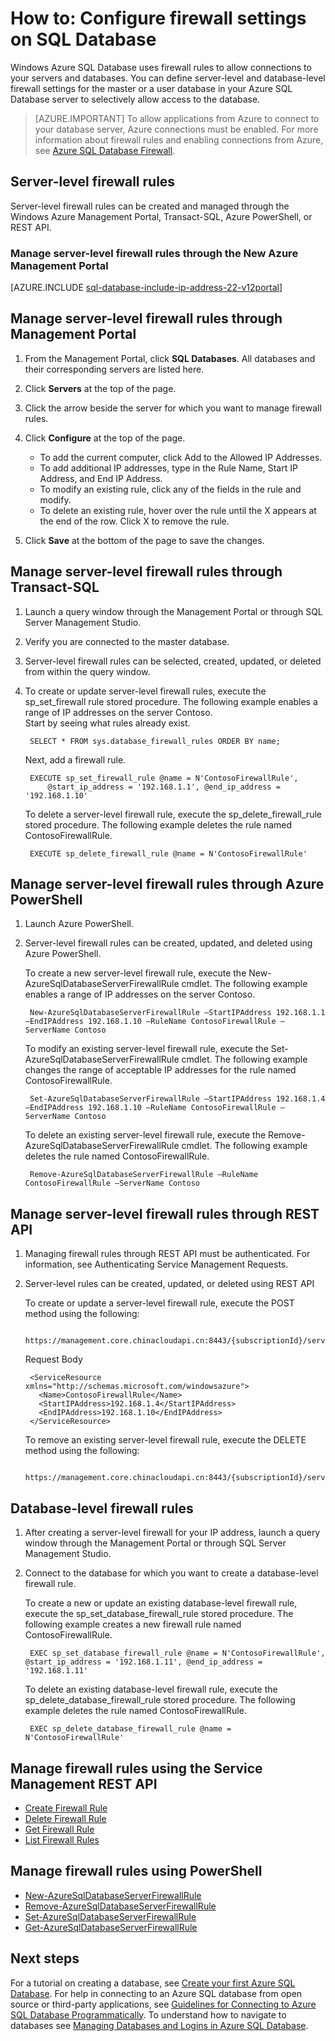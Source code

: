 <properties
	pageTitle="How to: Configure firewall settings | Windows Azure"
	description="Learn how to configure the firewall for IP addresses that access Azure SQL databases."
	services="sql-database"
	documentationCenter=""
	authors="BYHAM"
	manager="jeffreyg"
	editor=""/>


<tags
	ms.service="sql-database"
	ms.date="09/04/2015"
	wacn.date=""/>


# How to: Configure firewall settings on SQL Database


Windows Azure SQL Database uses firewall rules to allow connections to your servers and databases. You can define server-level and database-level firewall settings for the master or a user database in your Azure SQL Database server to selectively allow access to the database.

> [AZURE.IMPORTANT]  To allow applications from Azure to connect to your database server, Azure connections must be enabled. For more information about firewall rules and enabling connections from Azure, see [Azure SQL Database Firewall](/documentation/articles/sql-database-firewall-configure). 


## Server-level firewall rules

Server-level firewall rules can be created and managed through the Windows Azure Management Portal, Transact-SQL, Azure PowerShell, or REST API.

### Manage server-level firewall rules through the New Azure Management Portal


[AZURE.INCLUDE [sql-database-include-ip-address-22-v12portal](../includes/sql-database-include-ip-address-22-v12portal.md)]


## Manage server-level firewall rules through Management Portal 

1. From the Management Portal, click **SQL Databases**. All databases and their corresponding servers are listed here.
2. Click **Servers** at the top of the page.
3. Click the arrow beside the server for which you want to manage firewall rules.
4. Click **Configure** at the top of the page.

	*  To add the current computer, click Add to the Allowed IP Addresses.
	*  To add additional IP addresses, type in the Rule Name, Start IP Address, and End IP Address.
	*  To modify an existing rule, click any of the fields in the rule and modify.
	*  To delete an existing rule, hover over the rule until the X appears at the end of the row. Click X to remove the rule.
5. Click **Save** at the bottom of the page to save the changes.

## Manage server-level firewall rules through Transact-SQL

1. Launch a query window through the Management Portal or through SQL Server Management Studio.
2. Verify you are connected to the master database.
3. Server-level firewall rules can be selected, created, updated, or deleted from within the query window.
4. To create or update server-level firewall rules, execute the sp_set_firewall rule stored procedure. The following example enables a range of IP addresses on the server Contoso.<br/>Start by seeing what rules already exist.

		SELECT * FROM sys.database_firewall_rules ORDER BY name;

	Next, add a firewall rule.

		EXECUTE sp_set_firewall_rule @name = N'ContosoFirewallRule',
			@start_ip_address = '192.168.1.1', @end_ip_address = '192.168.1.10'

	To delete a server-level firewall rule, execute the sp_delete_firewall_rule stored procedure. The following example deletes the rule named ContosoFirewallRule.
 
		EXECUTE sp_delete_firewall_rule @name = N'ContosoFirewallRule'
 
## Manage server-level firewall rules through Azure PowerShell
1. Launch Azure PowerShell.
2. Server-level firewall rules can be created, updated, and deleted using Azure PowerShell. 

	To create a new server-level firewall rule, execute the New-AzureSqlDatabaseServerFirewallRule cmdlet. The following example enables a range of IP addresses on the server Contoso.
 
		New-AzureSqlDatabaseServerFirewallRule –StartIPAddress 192.168.1.1 –EndIPAddress 192.168.1.10 –RuleName ContosoFirewallRule –ServerName Contoso
 
	To modify an existing server-level firewall rule, execute the Set-AzureSqlDatabaseServerFirewallRule cmdlet. The following example changes the range of acceptable IP addresses for the rule named ContosoFirewallRule.
 
		Set-AzureSqlDatabaseServerFirewallRule –StartIPAddress 192.168.1.4 –EndIPAddress 192.168.1.10 –RuleName ContosoFirewallRule –ServerName Contoso

	To delete an existing server-level firewall rule, execute the Remove-AzureSqlDatabaseServerFirewallRule cmdlet. The following example deletes the rule named ContosoFirewallRule.

		Remove-AzureSqlDatabaseServerFirewallRule –RuleName ContosoFirewallRule –ServerName Contoso
 
## Manage server-level firewall rules through REST API
1. Managing firewall rules through REST API must be authenticated. For information, see Authenticating Service Management Requests.
2. Server-level rules can be created, updated, or deleted using REST API

	To create or update a server-level firewall rule, execute the POST method using the following:
 
		https://management.core.chinacloudapi.cn:8443/{subscriptionId}/services/sqlservers/servers/Contoso/firewallrules
	
	Request Body

		<ServiceResource xmlns="http://schemas.microsoft.com/windowsazure">
		  <Name>ContosoFirewallRule</Name>
		  <StartIPAddress>192.168.1.4</StartIPAddress>
		  <EndIPAddress>192.168.1.10</EndIPAddress>
		</ServiceResource>
 

	To remove an existing server-level firewall rule, execute the DELETE method using the following:
	 
		https://management.core.chinacloudapi.cn:8443/{subscriptionId}/services/sqlservers/servers/Contoso/firewallrules/ContosoFirewallRule
 
## Database-level firewall rules

1. After creating a server-level firewall for your IP address, launch a query window through the Management Portal or through SQL Server Management Studio.
2. Connect to the database for which you want to create a database-level firewall rule.

	To create a new or update an existing database-level firewall rule, execute the sp_set_database_firewall_rule stored procedure. The following example creates a new firewall rule named ContosoFirewallRule.
 
		EXEC sp_set_database_firewall_rule @name = N'ContosoFirewallRule', @start_ip_address = '192.168.1.11', @end_ip_address = '192.168.1.11'
 
	To delete an existing database-level firewall rule, execute the sp_delete_database_firewall_rule stored procedure. The following example deletes the rule named ContosoFirewallRule.
 
		EXEC sp_delete_database_firewall_rule @name = N'ContosoFirewallRule'


## Manage firewall rules using the Service Management REST API

* [Create Firewall Rule](https://msdn.microsoft.com/zh-cn/library/azure/dn505712.aspx)
* [Delete Firewall Rule](https://msdn.microsoft.com/zh-cn/library/azure/dn505706.aspx)
* [Get Firewall Rule](https://msdn.microsoft.com/zh-cn/library/azure/dn505698.aspx)
* [List Firewall Rules](https://msdn.microsoft.com/zh-cn/library/azure/dn505715.aspx)

## Manage firewall rules using PowerShell

* [New-AzureSqlDatabaseServerFirewallRule](https://msdn.microsoft.com/zh-cn/library/azure/dn546724.aspx)
* [Remove-AzureSqlDatabaseServerFirewallRule](https://msdn.microsoft.com/zh-cn/library/azure/dn546727.aspx)
* [Set-AzureSqlDatabaseServerFirewallRule](https://msdn.microsoft.com/zh-cn/library/azure/dn546739.aspx)
* [Get-AzureSqlDatabaseServerFirewallRule](https://msdn.microsoft.com/zh-cn/library/azure/dn546731.aspx)
 
## Next steps

For a tutorial on creating a database, see [Create your first Azure SQL Database](/documentation/articles/sql-database-get-started).
For help in connecting to an Azure SQL database from open source or third-party applications, see [Guidelines for Connecting to Azure SQL Database Programmatically](https://msdn.microsoft.com/zh-cn/library/azure/ee336282.aspx).
To understand how to navigate to databases see [Managing Databases and Logins in Azure SQL Database](https://msdn.microsoft.com/zh-cn/library/azure/ee336235.aspx).

<!--Image references-->
[1]: ./media/sql-database-configure-firewall-settings/AzurePortalBrowseForFirewall.png
[2]: ./media/sql-database-configure-firewall-settings/AzurePortalFirewallSettings.png
<!--anchors-->

 
